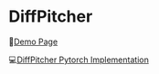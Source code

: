 # DiffPitcher

🎵[Demo Page](https://diffpitcher.github.io/demo/)

💻[DiffPitcher Pytorch Implementation](https://github.com/DiffPitcher/DiffPitcher)

